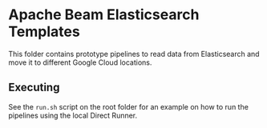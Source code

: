 # Apache Beam Elasticsearch Templates

This folder contains prototype pipelines to read data from Elasticsearch and move it to different Google Cloud locations. 

## Executing 

See the `run.sh` script on the root folder for an example on how to run the pipelines using the local Direct Runner. 